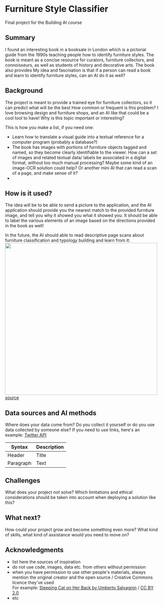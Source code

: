 # Furniture Style Classifier
Final project for the Building AI course

## Summary

I found an interesting book in a booksale in London which is a pictorial guide from the 1990s teaching people how to identify furniture styles. The book is meant as a concise resource for curators, furniture collectors, and connoisseurs, as well as students of history and decorative arts. The book also provides  My idea and fascniation is that if a person can read a book and learn to identify furniture styles, can an AI do it as well? 

## Background

The project is meant to provide a trained eye for furniture collectors, so it can predict what will be the best  How common or frequent is this problem? I love browsing design and furniture shops, and an AI like that could be a cool tool to have! Why is this topic important or interesting?

This is how you make a list, if you need one:
* Learn how to translate a visual guide into a textual reference for a computer program (probably a database?)
* The book has images with portions of furniture objects tagged and named, so they become clearly identifiable to the viewer. How can a set of images and related textual data/ labels be associated in a digital format, without too much manual processing? Maybe some kind of an image-OCR solution could help? Or another mini AI that can read a scan of a page, and make sense of it?   
* 


## How is it used?

The idea will be to be able to send a picture to the application, and the AI application should provide you the nearest match to the provided furniture image, and tell you why it showed you what it showed you. It should be able to label the various elements of an image based on the directions provided in the book as well! 

In the future, the AI should able to read descriptive page scans about furniture classification and typology building and learn from it:
<img src="https://i.pinimg.com/736x/4b/b6/42/4bb6427371d007215fd60268b71972a0.jpg" width="500">
[source](https://in.pinterest.com/pin/28288303900156751/)

## Data sources and AI methods
Where does your data come from? Do you collect it yourself or do you use data collected by someone else?
If you need to use links, here's an example:
[Twitter API](https://developer.twitter.com/en/docs)

| Syntax      | Description |
| ----------- | ----------- |
| Header      | Title       |
| Paragraph   | Text        |

## Challenges

What does your project _not_ solve? Which limitations and ethical considerations should be taken into account when deploying a solution like this?

## What next?

How could your project grow and become something even more? What kind of skills, what kind of assistance would you  need to move on? 


## Acknowledgments

* list here the sources of inspiration 
* do not use code, images, data etc. from others without permission
* when you have permission to use other people's materials, always mention the original creator and the open source / Creative Commons licence they've used
  <br>For example: [Sleeping Cat on Her Back by Umberto Salvagnin](https://commons.wikimedia.org/wiki/File:Sleeping_cat_on_her_back.jpg#filelinks) / [CC BY 2.0](https://creativecommons.org/licenses/by/2.0)
* etc
